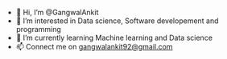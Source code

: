 - 👋 Hi, I’m @GangwalAnkit
- 👀 I’m interested in Data science, Software developement and programming
- 🌱 I’m currently learning Machine learning and Data science
- 📫 Connect me on gangwalankit92@gmail.com 

<!---
GangwalAnkit/GangwalAnkit is a ✨ special ✨ repository because its `README.md` (this file) appears on your GitHub profile.
You can click the Preview link to take a look at your changes.
--->
